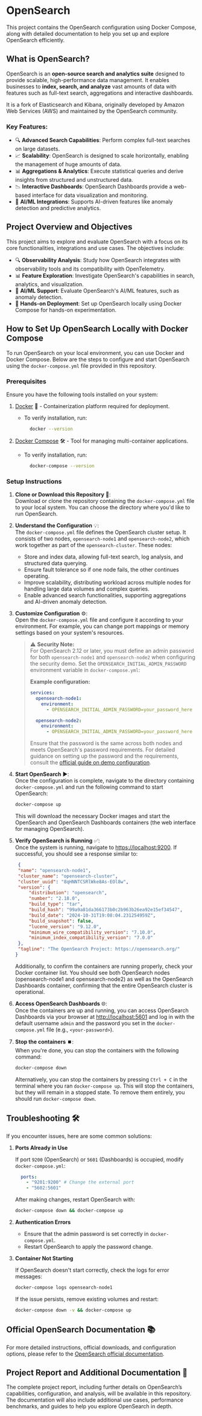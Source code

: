 # OpenSearch
This project contains the OpenSearch configuration using Docker Compose, along with detailed documentation to help you set up and explore OpenSearch efficiently.

## **What is OpenSearch?**  
OpenSearch is an **open-source search and analytics suite** designed to provide scalable, high-performance data management. It enables businesses to **index, search, and analyze** vast amounts of data with features such as full-text search, aggregations and interactive dashboards. 

It is a fork of Elasticsearch and Kibana, originally developed by Amazon Web Services (AWS) and maintained by the OpenSearch community.

### **Key Features:** 
- 🔍 **Advanced Search Capabilities**: Perform complex full-text searches on large datasets.
- 📈 **Scalability**: OpenSearch is designed to scale horizontally, enabling the management of huge amounts of data.
- 📊 **Aggregations & Analytics**: Execute statistical queries and derive insights from structured and unstructured data.
- 📉 **Interactive Dashboards**: OpenSearch Dashboards provide a web-based interface for data visualization and monitoring.
- 🤖 **AI/ML Integrations**: Supports AI-driven features like anomaly detection and predictive analytics.

## **Project Overview and Objectives** 
This project aims to explore and evaluate OpenSearch with a focus on its core functionalities, integrations and use cases. The objectives include:
- 🔍 **Observability Analysis**: Study how OpenSearch integrates with observability tools and its compatibility with OpenTelemetry.
- 📊 **Feature Exploration**: Investigate OpenSearch's capabilities in search, analytics, and visualization.
- 🤖 **AI/ML Support**: Evaluate OpenSearch's AI/ML features, such as anomaly detection.
- 🎯 **Hands-on Deployment**: Set up OpenSearch locally using Docker Compose for hands-on experimentation.
  
## **How to Set Up OpenSearch Locally with Docker Compose** 
To run OpenSearch on your local environment, you can use Docker and Docker Compose. Below are the steps to configure and start OpenSearch using the `docker-compose.yml` file provided in this repository.

### **Prerequisites**  
Ensure you have the following tools installed on your system:  
1. [Docker](https://www.docker.com/get-started) 🐳 - Containerization platform required for deployment.
   
   - To verify installation, run:
     
     ```bash
       docker --version
       ```
2. [Docker Compose](https://docs.docker.com/compose/) 🛠️ - Tool for managing multi-container applications.

   - To verify installation, run:
     
     ```bash
       docker-compose --version
       ```

### **Setup Instructions** 

1. **Clone or Download this Repository** 📂:  
   Download or clone the repository containing the `docker-compose.yml` file to your local system. You can choose the directory where you'd like to run OpenSearch.

2. **Understand the Configuration** 💡:  
   The `docker-compose.yml` file defines the OpenSearch cluster setup. It consists of two nodes, `opensearch-node1` and `opensearch-node2`, which work together as part of the `opensearch-cluster`. These nodes:
     - Store and index data, allowing full-text search, log analysis, and structured data querying.
     - Ensure fault tolerance so if one node fails, the other continues operating.
     - Improve scalability, distributing workload across multiple nodes for handling large data volumes and complex queries.
     - Enable advanced search functionalities, supporting aggregations and AI-driven anomaly detection.

3. **Customize Configuration** ⚙️:  
   Open the `docker-compose.yml` file and configure it according to your environment. For example, you can change port mappings or memory settings based on your system's resources.

   > ⚠️ **Security Note:**  
   > For OpenSearch 2.12 or later, you must define an admin password for both `opensearch-node1` and `opensearch-node2` when configuring the security demo. Set the `OPENSEARCH_INITIAL_ADMIN_PASSWORD` environment variable in `docker-compose.yml`:
   > 
   > **Example configuration:**
   > 
   > ```yaml
   > services:
   >   opensearch-node1:
   >     environment:
   >       - OPENSEARCH_INITIAL_ADMIN_PASSWORD=your_password_here
   > 
   >   opensearch-node2:
   >     environment:
   >       - OPENSEARCH_INITIAL_ADMIN_PASSWORD=your_password_here
   > ```
   >
   > Ensure that the password is the same across both nodes and meets OpenSearch's password requirements. For detailed guidance on setting up the password and the requirements, consult the [official guide on demo configuration](https://opensearch.org/docs/latest/security/configuration/demo-configuration/).
   
   
4. **Start OpenSearch** ▶️:  
Once the configuration is complete, navigate to the directory containing `docker-compose.yml` and run the following command to start OpenSearch:

    ```bash
    docker-compose up
    ```
    This will download the necessary Docker images and start the OpenSearch and OpenSearch Dashboards containers (the web interface for managing OpenSearch).

5. **Verify OpenSearch is Running** ✅:  
   Once the system is running, navigate to [https://localhost:9200](https://localhost:9200). If successful, you should see a response similar to:
   ```json
    {
    "name": "opensearch-node1",
    "cluster_name": "opensearch-cluster",
    "cluster_uuid": "8qHNNTCSRlWke8As-EOl8w",
    "version": {
        "distribution": "opensearch",
        "number": "2.18.0",
        "build_type": "tar",
        "build_hash": "99a9a81da366173b0c2b963b26ea92e15ef34547",
        "build_date": "2024-10-31T19:08:04.231254959Z",
        "build_snapshot": false,
        "lucene_version": "9.12.0",
        "minimum_wire_compatibility_version": "7.10.0",
        "minimum_index_compatibility_version": "7.0.0"
    },
    "tagline": "The OpenSearch Project: https://opensearch.org/"
   }
    ```
   Additionally, to confirm the containers are running properly, check your Docker container list. You should see both OpenSearch nodes (opensearch-node1 and opensearch-node2) as well as the OpenSearch Dashboards container, confirming that the entire OpenSearch cluster is operational. 

6. **Access OpenSearch Dashboards** 🌐:  
Once the containers are up and running, you can access OpenSearch Dashboards via your browser at [http://localhost:5601](http://localhost:5601) and log in with the default username `admin` and the password you set in the `docker-compose.yml` file (e.g., `<your-password>`).

7. **Stop the containers** ⏹️:  
When you're done, you can stop the containers with the following command:

    ```bash
    docker-compose down
    ```

    Alternatively, you can stop the containers by pressing `Ctrl + C` in the terminal where you ran `docker-compose up`. This will stop the containers, but they will remain in a stopped state. To remove them entirely, you should run `docker-compose down`.

## **Troubleshooting** 🛠️
If you encounter issues, here are some common solutions:
1. **Ports Already in Use**
   
   If port `9200` (OpenSearch) or `5601` (Dashboards) is occupied, modify `docker-compose.yml`:
   ```yaml
     ports:
       - "9201:9200" # Change the external port
       - "5602:5601"
    ```
   After making changes, restart OpenSearch with:
   ```bash
   docker-compose down && docker-compose up
    ```
2. **Authentication Errors**

   - Ensure that the admin password is set correctly in `docker-compose.yml`.
   - Restart OpenSearch to apply the password change.

3. **Container Not Starting**

   If OpenSearch doesn't start correctly, check the logs for error messages:
   ```bash
   docker-compose logs opensearch-node1
    ```
   If the issue persists, remove existing volumes and restart:
   ```bash
   docker-compose down -v && docker-compose up
    ```

## Official OpenSearch Documentation 📚
For more detailed instructions, official downloads, and configuration options, please refer to the [OpenSearch official documentation](https://opensearch.org/downloads.html).

## Project Report and Additional Documentation 📝
The complete project report, including further details on OpenSearch’s capabilities, configuration, and analysis, will be available in this repository. The documentation will also include additional use cases, performance benchmarks, and guides to help you explore OpenSearch in depth.
